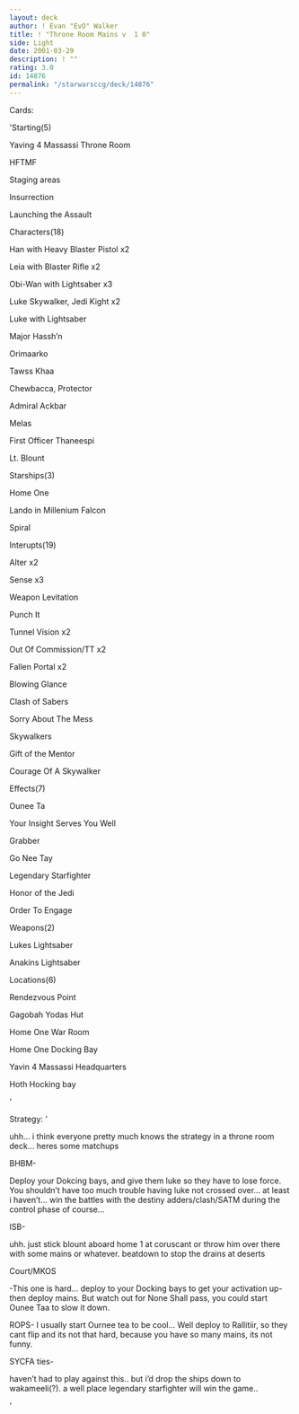 ```yaml
---
layout: deck
author: ! Evan "EvO" Walker
title: ! "Throne Room Mains v  1 0"
side: Light
date: 2001-03-29
description: ! ""
rating: 3.0
id: 14876
permalink: "/starwarsccg/deck/14876"
---
```

Cards: 

'Starting(5)

Yaving 4 Massassi Throne Room

HFTMF

Staging areas

Insurrection

Launching the Assault


Characters(18)

Han with Heavy Blaster Pistol x2

Leia with Blaster Rifle x2

Obi-Wan with Lightsaber x3

Luke Skywalker, Jedi Kight x2

Luke with Lightsaber

Major Hassh&#8217;n

Orimaarko

Tawss Khaa

Chewbacca, Protector

Admiral Ackbar

Melas

First Officer Thaneespi

Lt. Blount



Starships(3)

Home One

Lando in Millenium Falcon

Spiral


Interupts(19)

Alter x2

Sense x3

Weapon Levitation

Punch It

Tunnel Vision x2

Out Of Commission/TT x2

Fallen Portal x2

Blowing Glance

Clash of Sabers

Sorry About The Mess

Skywalkers

Gift of the Mentor

Courage Of A Skywalker


Effects(7)

Ounee Ta

Your Insight Serves You Well

Grabber

Go Nee Tay 

Legendary Starfighter

Honor of the Jedi

Order To Engage


Weapons(2)

Lukes Lightsaber

Anakins Lightsaber


Locations(6)

Rendezvous Point

Gagobah Yodas Hut

Home One War Room

Home One Docking Bay

Yavin 4 Massassi Headquarters

Hoth Hocking bay

'

Strategy: '

uhh... i think everyone pretty much knows the strategy in a throne room deck... heres some matchups

BHBM-


Deploy your Dokcing bays, and give them luke so they have to lose force. You shouldn’t have too much trouble having luke not crossed over... at least i haven’t... win the battles with the destiny adders/clash/SATM during the control phase of course...


ISB-

uhh. just stick blount aboard home 1 at coruscant or throw him over there with some mains or whatever. beatdown to stop the drains at deserts


Court/MKOS

-This one is hard... deploy to your Docking bays to get your activation up- then deploy mains. But watch out for None Shall pass, you could start Ounee Taa to slow it down. 


ROPS- I usually start Ournee tea to be cool... Well deploy to Rallitiir, so they cant flip and its not that hard, because you have so many mains, its not funny.


SYCFA ties-

haven’t had to play against this.. but i’d drop the ships down to wakameeli(?). a well place legendary starfighter will win the game..

'
